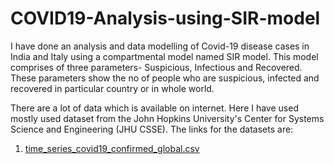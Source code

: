 # COVID19-Analysis-using-SIR-model
I have done an analysis and data modelling of Covid-19 disease cases in India and Italy using a compartmental model named SIR model.
This model comprises of three parameters- Suspicious, Infectious and Recovered. These parameters show the no of people who are suspicious, infected and recovered in particular country or in whole world.

There are a lot of data which is available on internet. Here I have used mostly used dataset from the John Hopkins University's Center for Systems Science and Engineering (JHU CSSE). The links for the datasets are:
1. [time_series_covid19_confirmed_global.csv](https://github.com/CSSEGISandData/COVID-19/blob/master/csse_covid_19_data/csse_covid_19_time_series/time_series_covid19_confirmed_global.csv)

